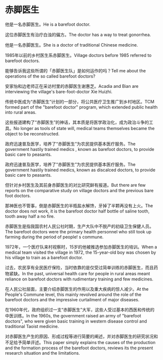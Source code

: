 # 赤脚医生

<p><span class="chinese">他是一名赤脚医生。</span><span class="english">He is a barefoot doctor.</span></p>

<p><span class="chinese">这位赤脚医生有治疗白浊的偏方。</span><span class="english">The doctor has a way to treat gonorrhea.</span></p>

<p><span class="chinese">他是一名赤脚医生。</span><span class="english">She is a doctor of traditional Chinese medicine.</span></p>

<p><span class="chinese">1985年以前的乡村医生系赤脚医生。</span><span class="english">Village doctors before 1985 referred to barefoot doctors.</span></p>

<p><span class="chinese">能够告诉我这些所谓的「赤脚医生队」是如何运作的吗？</span><span class="english">Tell me about the operations of the so called barefoot doctors?</span></p>

<p><span class="chinese">安家怡和边老师正在采访村里的赤脚医生谢惠芝。</span><span class="english">Acadia and Bian are interviewing the village's bare-foot-doctor Xie Huizhi.</span></p>

<p><span class="chinese">传统中医成为“赤脚医生”计划的一部分，将公共医疗卫生推广到乡村地区。</span><span class="english">TCM formed part of the "barefoot doctor" program, which extended public health into rural areas.</span></p>

<p><span class="chinese">这些报道建构了“赤脚医生”的神话，其本质是将医学政治化，成为政治斗争的工具。</span><span class="english">No longer as tools of state will, medical teams themselves became the object to be reconstructed.</span></p>

<p><span class="chinese">政府迅速普及医学，培养了“赤脚医生”为农民提供基本医疗服务。</span><span class="english">The government hastily trained medics , known as barefoot doctors, to provide basic care to peasants.</span></p>

<p><span class="chinese">政府迅速普及医学，培养了“赤脚医生”为农民提供基本医疗服务。</span><span class="english">The government hastily trained medics, known as discalced doctors, to provide basic care to peasants.</span></p>

<p><span class="chinese">但针对乡村医生及其前身赤脚医生的对比研究鲜有报道。</span><span class="english">But there are few reports on the comparative study on village doctors and the previous bare foot doctors.</span></p>

<p><span class="chinese">那神医也不管事，倒是赤脚医生的半瓶盐水解馋，牙掉了半颗再没有上火。</span><span class="english">The doctor does not work, it is the barefoot doctor half bottle of saline tooth, tooth away half a no fire.</span></p>

<p><span class="chinese">赤脚医生是指我国农村人民公社时期，生产大队中不脱产的初级卫生保健人员。</span><span class="english">The barefoot doctors were the primary health personnel who still took up farming during the period of people! s commune.</span></p>

<p><span class="chinese">1972年，一个医疗队来村视察时，15岁的他被推选参加赤脚医生的培训。</span><span class="english">When a medical team visited the village in 1972, the 15-year-old boy was chosen by his village to train as a barefoot doctor.</span></p>

<p><span class="chinese">过去，农民享有全民医疗保险，当时依靠的是仅受过简单训练的赤脚医生，而且药物紧缺。</span><span class="english">In the past, universal health care for people in rural areas meant reliance on barefoot doctors with rudimentary training and few medicines.</span></p>

<p><span class="chinese">在人民公社层面，主要介绍赤脚医生的作用以及重大疾病的惊人减少。</span><span class="english">At the People's Commune level, this mainly revolved around the role of the barefoot doctors and the impressive curtailment of major diseases.</span></p>

<p><span class="chinese">在1960年代，政府组织过一支“赤脚医生”大军，这些人受过基本的西医和传统的中医训练。</span><span class="english">In the 1960s, the government raised an army of "barefoot doctors", who were given basic training in western disease control and traditional Taoist medicine.</span></p>

<p><span class="chinese">对赤脚医生产生的原因、形成过程等进行简要的阐述，并对赤脚医生的研究状况和不足给予简单评述。</span><span class="english">This paper simply explains the causes of the production and the formation process of the barefoot doctors, reviews its the present research situation and the limitations.</span></p>

